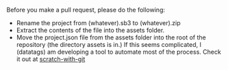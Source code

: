 Before you make a pull request, please do the following:
  - Rename the project from (whatever).sb3 to (whatever).zip
  - Extract the contents of the file into the assets folder.
  - Move the project.json file from the assets folder into the root of the repository (the directory assets is in.)
If this seems complicated, I (datatags) am developing a tool to automate most of the process.  Check it out at [scratch-with-git](https://github.com/datatags/scratch-with-git)
